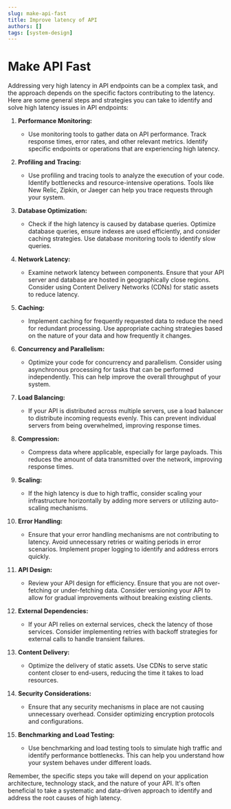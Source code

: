 ```yaml
---
slug: make-api-fast
title: Improve latency of API
authors: []
tags: [system-design]
---
```


# Make API Fast

Addressing very high latency in API endpoints can be a complex task, and the approach depends on the specific factors contributing to the latency. Here are some general steps and strategies you can take to identify and solve high latency issues in API endpoints:

<!-- truncate -->

1. **Performance Monitoring:**
    
    - Use monitoring tools to gather data on API performance. Track response times, error rates, and other relevant metrics. Identify specific endpoints or operations that are experiencing high latency.

2. **Profiling and Tracing:**
    
    - Use profiling and tracing tools to analyze the execution of your code. Identify bottlenecks and resource-intensive operations. Tools like New Relic, Zipkin, or Jaeger can help you trace requests through your system.

3. **Database Optimization:**
    
    - Check if the high latency is caused by database queries. Optimize database queries, ensure indexes are used efficiently, and consider caching strategies. Use database monitoring tools to identify slow queries.

4. **Network Latency:**
    
    - Examine network latency between components. Ensure that your API server and database are hosted in geographically close regions. Consider using Content Delivery Networks (CDNs) for static assets to reduce latency.

5. **Caching:**
    
    - Implement caching for frequently requested data to reduce the need for redundant processing. Use appropriate caching strategies based on the nature of your data and how frequently it changes.

6. **Concurrency and Parallelism:**
    
    - Optimize your code for concurrency and parallelism. Consider using asynchronous processing for tasks that can be performed independently. This can help improve the overall throughput of your system.

7. **Load Balancing:**
    
    - If your API is distributed across multiple servers, use a load balancer to distribute incoming requests evenly. This can prevent individual servers from being overwhelmed, improving response times.

8. **Compression:**
    
    - Compress data where applicable, especially for large payloads. This reduces the amount of data transmitted over the network, improving response times.

9. **Scaling:**
    
    - If the high latency is due to high traffic, consider scaling your infrastructure horizontally by adding more servers or utilizing auto-scaling mechanisms.

10. **Error Handling:**
    
    - Ensure that your error handling mechanisms are not contributing to latency. Avoid unnecessary retries or waiting periods in error scenarios. Implement proper logging to identify and address errors quickly.

11. **API Design:**
    
    - Review your API design for efficiency. Ensure that you are not over-fetching or under-fetching data. Consider versioning your API to allow for gradual improvements without breaking existing clients.

12. **External Dependencies:**
    
    - If your API relies on external services, check the latency of those services. Consider implementing retries with backoff strategies for external calls to handle transient failures.

13. **Content Delivery:**
    
    - Optimize the delivery of static assets. Use CDNs to serve static content closer to end-users, reducing the time it takes to load resources.

14. **Security Considerations:**
    
    - Ensure that any security mechanisms in place are not causing unnecessary overhead. Consider optimizing encryption protocols and configurations.

15. **Benchmarking and Load Testing:**
    
    - Use benchmarking and load testing tools to simulate high traffic and identify performance bottlenecks. This can help you understand how your system behaves under different loads.

Remember, the specific steps you take will depend on your application architecture, technology stack, and the nature of your API. It's often beneficial to take a systematic and data-driven approach to identify and address the root causes of high latency.